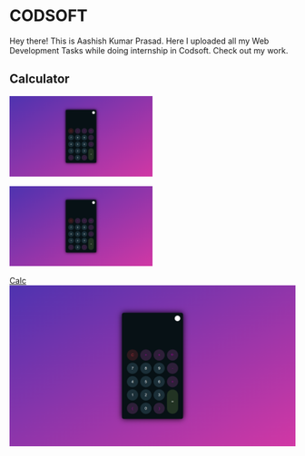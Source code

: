 # CODSOFT
Hey there! This is Aashish Kumar Prasad. Here I uploaded all my Web Development Tasks while doing internship in Codsoft. Check out my work.

## Calculator

<img src="./Thumbnail/Calculator.png" width="50%">

<a href="https://aashishkrpd.github.io/CODSOFT/Calculator/"><img src="./Thumbnail/Calculator.png" width="50%"></a>

[Calc](https://aashishkrpd.github.io/CODSOFT/Calculator/)
![Take A Look](Thumbnail/Calculator.png)





